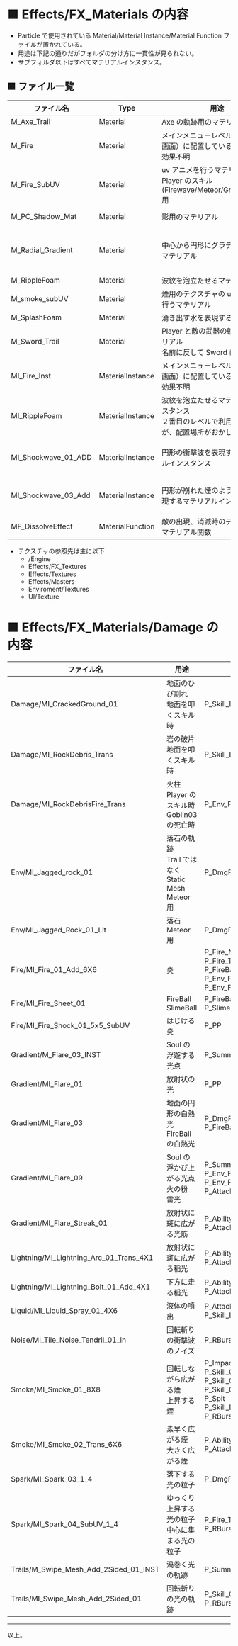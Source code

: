# ■ Effects/FX_Materials の内容
* Particle で使用されている Material/Material Instance/Material Function ファイルが置かれている。
* 用途は下記の通りだがフォルダの分け方に一貫性が見られない。
* サブフォルダ以下はすべてマテリアルインスタンス。

## ■ ファイル一覧

| ファイル名 | Type | 用途 | 参照元 |
| ----- | ----- | ----- | ----- |
| M_Axe_Trail | Material | Axe の軌跡用のマテリアル | P_Axe_Trail |
| M_Fire | Material | メインメニューレベル（タイトル画面）に配置している<br>効果不明 | MI_Fire_Inst |
| M_Fire_SubUV | Material | uv アニメを行うマテリアル<br>Player のスキル(Firewave/Meteor/GroundPound)用 | P_Fire |
| M_PC_Shadow_Mat | Material | 影用のマテリアル | BP_PlayerCharacter<br>SM_CharM_Shadow |
| M_Radial_Gradient | Material | 中心から円形にグラデーションのマテリアル | P_Fire<br>P_Goblin_Death<br>P_Skill_03<br>P_Sword_Trail_F<br>P_Title_Main_Effect<br> |
| M_RippleFoam | Material | 波紋を泡立たせるマテリアル | MI_RippleFoam |
| M_smoke_subUV | Material | 煙用のテクスチャの uv アニメを行うマテリアル | P_Fire<br>P_Goblin_Death |
| M_SplashFoam | Material | 湧き出す水を表現するマテリアル | P_WaterSplash_Foam |
| M_Sword_Trail | Material | Player と敵の武器の軌跡用のマテリアル<br>名前に反して Sword に限らず利用 | P_Sword_Trail_F |
| MI_Fire_Inst | MaterialInstance | メインメニューレベル（タイトル画面）に配置している<br>効果不明 | ActioRPG_Main |
| MI_RippleFoam | MaterialInstance | 波紋を泡立たせるマテリアルインスタンス<br>２番目のレベルで利用しているが、配置場所がおかしく用途不明 | ActionRPG_Dungeon02_Asset |
| MI_Shockwave_01_ADD | MaterialInstance | 円形の衝撃波を表現するマテリアルインスタンス | P_Env_Fire_PP_01<br>P_Skill_001<br>P_Attack_ComboFX<br>P_Skill_Leap_Base_Velocity_Impact |
| MI_Shockwave_03_Add | MaterialInstance | 円形が崩れた煙のようなものを表現するマテリアルインスタンス | P_Impact01<br>P_Skill_001<br>P_Skill_002<br>P_Skill_Leap_Base_Velocity_Impact |
| MF_DissolveEffect | MaterialFunction | 敵の出現、消滅時のディゾルブ用マテリアル関数 | CharM_Greater_Spider<br>CharM_Gruntling_Base |

* テクスチャの参照先は主に以下
	* /Engine
	* Effects/FX_Textures
	* Effects/Textures
	* Effects/Masters
	* Enviroment/Textures
	* UI/Texture

# ■ Effects/FX_Materials/Damage の内容

| ファイル名 | 用途 | 参照元 | 参照先マテリアル |
| ----- | ----- | ----- | ----- |
| Damage/MI_CrackedGround_01 | 地面のひび割れ<br>地面を叩くスキル時 | P_Skill_Leap_Base_Velocity_Impact | Effects/Masters/M_Trans_Sprite_Master_Surface |
| Damage/MI_RockDebris_Trans | 岩の破片<br>地面を叩くスキル時 | P_Skill_Leap_Base_Velocity_Impact | Effects/Masters/M_Trans_Sprite_Lit_SubUV_Master |
| Damage/MI_RockDebrisFire_Trans | 火柱<br>Player のスキル時<br>Goblin03 の死亡時 | P_Env_Fire_PP_01 | Effects/Masters/M_Trans_Sprite_SubUV_Master |
| Env/MI_Jagged_rock_01 | 落石の軌跡<br>Trail ではなく Static Mesh<br>Meteor 用 | P_DmgField_Fire_Activate_01_Loop | Effects/Masters/M_Trans_MeshEmit_Master |
| Env/MI_Jagged_Rock_01_Lit | 落石<br>Meteor 用 | P_DmgField_Fire_Activate_01_Loop | Effects/Masters/M_Opaque_MeshEmit_Lit_Emis_Master |
| Fire/MI_Fire_01_Add_6X6 | 炎 | P_Fire_NeverEnding<br>P_Fire_TrapBossEnd_mobile<br>P_FireBall_Strong<br>P_Env_Fire_Grate_01<br>P_Env_Fire_PP_01 | Effects/Masters/M_Add_Sprite_SubUV_Master |
| Fire/MI_Fire_Sheet_01 | FireBall<br>SlimeBall | P_FireBall_Strong<br>P_SlimeBall | Effects/Masters/M_Add_Trail_2Sided_Pan_Master |
| Fire/MI_Fire_Shock_01_5x5_SubUV | はじける炎 | P_PP | Effects/Masters/M_Add_Sprite_SubUV_Master |
| Gradient/M_Flare_03_INST | Soul の浮遊する光点 | P_Summon_Parent_Startup | Effects/Masters/M_Add_Sprite_Master_DepthFade |
| Gradient/MI_Flare_01 | 放射状の光 | P_PP | Effects/Masters/M_Add_Sprite_Master_DepthFade |
| Gradient/MI_Flare_03 | 地面の円形の白熱光<br>FireBall の白熱光 | P_DmgField_Fire_Activate_01_Loop<br>P_FireBall_Strong | Effects/Masters/M_Add_Sprite_Master_DepthFade |
| Gradient/MI_Flare_09 | Soul の浮かび上がる光点<br>火の粉<br>雷光 | P_Summon_Parent_Startup<br>P_Env_Fire_Grate_01<br>P_Env_Fire_PP_01<br>P_Attack_ComboFX | Effects/Masters/M_Add_Sprite_Master_DepthFade |
| Gradient/MI_Flare_Streak_01 | 放射状に斑に広がる光筋<br> | P_Ability_MeteorStormFX01<br>P_Attack_ComboFX | Effects/Masters/M_Add_Sprite_Master |
| Lightning/MI_Lightning_Arc_01_Trans_4X1 | 放射状に斑に広がる稲光<br> | P_Ability_MeteorStormFX01<br>P_Attack_ComboFX | Effects/Masters/M_Trans_Sprite_SubUV_Master |
| Lightning/MI_Lightning_Bolt_01_Add_4X1 | 下方に走る稲光 | P_Ability_MeteorStormFX01<br>P_Attack_ComboFX | Effects/Masters/M_Add_Sprite_SubUV_Master |
| Liquid/MI_Liquid_Spray_01_4X6 | 液体の噴出 | P_Attack_ComboFX<br>P_Skill_Leap_Base_Velocity_Impact | Effects/Masters/M_Trans_Sprite_Master_DepthFade |
| Noise/MI_Tile_Noise_Tendril_01_in | 回転斬りの衝撃波のノイズ | P_RBurst_Lightning_Pull_01 | Effects/Masters/M_Trans_MeshEmit_2Sided_Pan_Mask_Master |
| Smoke/MI_Smoke_01_8X8 | 回転しながら広がる煙<br>上昇する煙 | P_Impact01<br>P_Skill_001<br>P_Skill_002<br>P_Skill_03<br>P_Spit<br>P_Skill_Leap_Base_Velocity_Impact<br>P_RBurst_Lightning_Pull_01 | Effects/Masters/M_Add_Sprite_SubUV_Master |
| Smoke/MI_Smoke_02_Trans_6X6 | 素早く広がる煙<br>大きく広がる煙 | P_Ability_MeteorStormFX01<br>P_Attack_ComboFX | Effects/Masters/M_Trans_Sprite_SubUV_Master_DepthFade |
| Spark/MI_Spark_03_1_4 | 落下する光の粒子 | P_DmgField_Fire_Activate_01_Loop | Effects/Masters/M_Add_Sprite_SubUV_Master |
| Spark/MI_Spark_04_SubUV_1_4 | ゆっくり上昇する光の粒子<br>中心に集まる光の粒子 | P_Fire_TrapBossEnd_mobile<br>P_RBurst_Lightning_Pull_01 | Effects/Masters/M_Add_Sprite_SubUV_Master |
| Trails/M_Swipe_Mesh_Add_2Sided_01_INST | 渦巻く光の軌跡 | P_Summon_Parent_Startup | Effects/Masters/M_Add_Sprite_Master |
| Trails/MI_Swipe_Mesh_Add_2Sided_01 | 回転斬りの光の軌跡<br> | P_Skill_03<br>P_RBurst_Lightning_Pull_01 | Effects/Masters/M_Add_Sprite_2Sided_Master |


----
以上。
